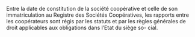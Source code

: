 Entre la date de constitution de la société coopérative et celle de son immatriculation au Registre des Sociétés Coopératives, les rapports entre les coopérateurs sont régis par les statuts et par les règles générales de droit applicables aux obligations dans l’Etat du siège so- cial.